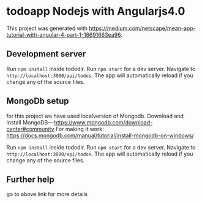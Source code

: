 # todoapp Nodejs with Angularjs4.0

This project was generated with https://medium.com/netscape/mean-app-tutorial-with-angular-4-part-1-18691663ea96.

## Development server


Run `npm install` inside tododir.
Run `npm start` for a dev server. Navigate to `http://localhost:3000/api/todos`. The app will automatically reload if you change any of the source files.


## MongoDb setup

for this project we have used localversion of Mongodb.
Download and Install MongoDB — https://www.mongodb.com/download-center#community
For making it work: https://docs.mongodb.com/manual/tutorial/install-mongodb-on-windows/


Run `npm install` inside tododir.
Run `npm start` for a dev server. Navigate to `http://localhost:3000/api/todos`. The app will automatically reload if you change any of the source files.


## Further help

go to above link for more details
